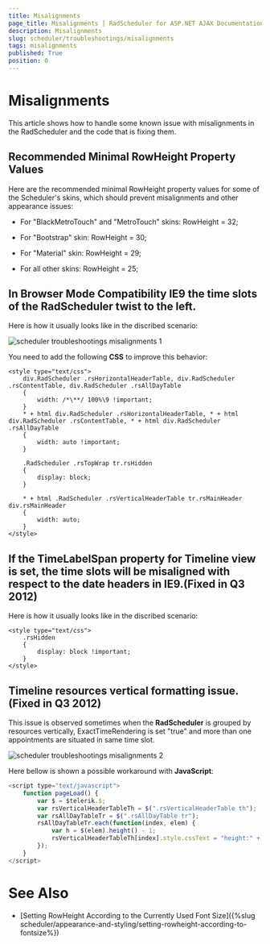 ```yaml
---
title: Misalignments
page_title: Misalignments | RadScheduler for ASP.NET AJAX Documentation
description: Misalignments
slug: scheduler/troubleshootings/misalignments
tags: misalignments
published: True
position: 0
---
```


# Misalignments



This article shows how to handle some known issue with misalignments in the RadScheduler and the code that is fixing them.

## Recommended Minimal RowHeight Property Values

Here are the recommended minimal RowHeight property values for some of the Scheduler's skins, which should prevent misalignments and other appearance issues:

* For "BlackMetroTouch" and "MetroTouch" skins: RowHeight = 32;

* For "Bootstrap" skin: RowHeight = 30;

* For "Material" skin: RowHeight = 29;

* For all other skins: RowHeight = 25;


## In Browser Mode Compatibility IE9 the time slots of the RadScheduler twist to the left.

Here is how it usually looks like in the discribed scenario:

![scheduler troubleshootings misalignments 1](images/scheduler_troubleshootings_misalignments1.png)

You need to add the following **CSS** to improve this behavior:

````ASPNET
<style type="text/css">
	div.RadScheduler .rsHorizontalHeaderTable, div.RadScheduler .rsContentTable, div.RadScheduler .rsAllDayTable
	{
		width: /*\**/ 100%\9 !important;
	}
	* + html div.RadScheduler .rsHorizontalHeaderTable, * + html div.RadScheduler .rsContentTable, * + html div.RadScheduler .rsAllDayTable
	{
		width: auto !important;
	}
	
	.RadScheduler .rsTopWrap tr.rsHidden
	{
		display: block;
	}
	
	* + html .RadScheduler .rsVerticalHeaderTable tr.rsMainHeader div.rsMainHeader
	{
		width: auto;
	}
</style>
````


## If the TimeLabelSpan property for Timeline view is set, the time slots will be misaligned with respect to the date headers in IE9.(Fixed in Q3 2012)

Here is how it usually looks like in the discribed scenario:



````ASPNET
<style type="text/css">
	.rsHidden
	{
		display: block !important;
	}
</style>
````


## Timeline resources vertical formatting issue.(Fixed in Q3 2012)

This issue is observed sometimes when the **RadScheduler** is grouped by resources vertically, ExactTimeRendering is set "true" and more than one appointments are situated in same time slot.

![scheduler troubleshootings misalignments 2](images/scheduler_troubleshootings_misalignments2.png)

Here bellow is shown a possible workaround with **JavaScript**:

````JavaScript
<script type="text/javascript">
	function pageLoad() {
		var $ = $telerik.$;
		var rsVerticalHeaderTableTh = $(".rsVerticalHeaderTable th");
		var rsAllDayTableTr = $(".rsAllDayTable tr");
		rsAllDayTableTr.each(function(index, elem) {
			var h = $(elem).height() - 1;
			rsVerticalHeaderTableTh[index].style.cssText = "height:" + h + "px";
		});
	}
</script>
````


# See Also

 * [Setting RowHeight According to the Currently Used Font Size]({%slug scheduler/appearance-and-styling/setting-rowheight-according-to-fontsize%})

 
